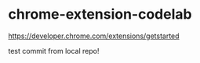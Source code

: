 # chrome-extension-codelab
https://developer.chrome.com/extensions/getstarted

test commit from local repo!
